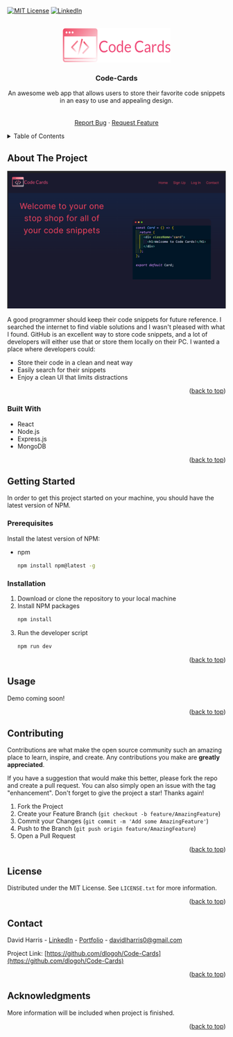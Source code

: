 <a name="readme-top"></a>

<!-- PROJECT SHIELDS -->
<!--
*** I'm using markdown "reference style" links for readability.
*** Reference links are enclosed in brackets [ ] instead of parentheses ( ).
*** See the bottom of this document for the declaration of the reference variables
-->

<!-- [![Stargazers][stars-shield]][stars-url]
[![Issues][issues-shield]][issues-url] -->

[![MIT License][license-shield]][license-url]
[![LinkedIn][linkedin-shield]][linkedin-url]

<!-- PROJECT LOGO -->
<br />
<div align="center">
  <a href="https://github.com/dlogoh/Code-Cards">
    <img src="./src/img/logo.png" alt="Logo" width="250" height="80">
  </a>

  <h3 align="center">Code-Cards</h3>

  <p align="center">
    An awesome web app that allows users to store their favorite code snippets in an easy to use and appealing design.
    <br />
    <br />
    <br />
    <!-- <a href="https://github.com/dlogoh/Code-Cards">View Demo</a>
    · -->
    <a href="https://github.com/dlogoh/Code-Cards/issues">Report Bug</a>
    ·
    <a href="https://github.com/dlogoh/Code-Cards/issues">Request Feature</a>
  </p>
</div>

<!-- TABLE OF CONTENTS -->
<details>
  <summary>Table of Contents</summary>
  <ol>
    <li>
      <a href="#about-the-project">About The Project</a>
      <ul>
        <li><a href="#built-with">Built With</a></li>
      </ul>
    </li>
    <li>
      <a href="#getting-started">Getting Started</a>
      <ul>
        <li><a href="#prerequisites">Prerequisites</a></li>
        <li><a href="#installation">Installation</a></li>
      </ul>
    </li>
    <li><a href="#usage">Usage</a></li>
    <li><a href="#contributing">Contributing</a></li>
    <li><a href="#license">License</a></li>
    <li><a href="#contact">Contact</a></li>
    <li><a href="#acknowledgments">Acknowledgments</a></li>
  </ol>
</details>

<!-- ABOUT THE PROJECT -->

## About The Project

[![Product Name Screen Shot][product-screenshot]](https://example.com)

A good programmer should keep their code snippets for future reference. I searched the internet to find viable solutions and I wasn't pleased with what I found. GitHub is an excellent way to store code snippets, and a lot of developers will either use that or store them locally on their PC.
I wanted a place where developers could:

- Store their code in a clean and neat way
- Easily search for their snippets
- Enjoy a clean UI that limits distractions

<p align="right">(<a href="#readme-top">back to top</a>)</p>

### Built With

- React
- Node.js
- Express.js
- MongoDB

<p align="right">(<a href="#readme-top">back to top</a>)</p>

<!-- GETTING STARTED -->

## Getting Started

In order to get this project started on your machine, you should have the latest version of NPM.

### Prerequisites

Install the latest version of NPM:

- npm
  ```sh
  npm install npm@latest -g
  ```

### Installation

1. Download or clone the repository to your local machine
2. Install NPM packages
   ```sh
   npm install
   ```
3. Run the developer script
   ```sh
   npm run dev
   ```

<p align="right">(<a href="#readme-top">back to top</a>)</p>

<!-- USAGE EXAMPLES -->

## Usage

Demo coming soon!

<p align="right">(<a href="#readme-top">back to top</a>)</p>

<!-- CONTRIBUTING -->

## Contributing

Contributions are what make the open source community such an amazing place to learn, inspire, and create. Any contributions you make are **greatly appreciated**.

If you have a suggestion that would make this better, please fork the repo and create a pull request. You can also simply open an issue with the tag "enhancement".
Don't forget to give the project a star! Thanks again!

1. Fork the Project
2. Create your Feature Branch (`git checkout -b feature/AmazingFeature`)
3. Commit your Changes (`git commit -m 'Add some AmazingFeature'`)
4. Push to the Branch (`git push origin feature/AmazingFeature`)
5. Open a Pull Request

<p align="right">(<a href="#readme-top">back to top</a>)</p>

<!-- LICENSE -->

## License

Distributed under the MIT License. See `LICENSE.txt` for more information.

<p align="right">(<a href="#readme-top">back to top</a>)</p>

<!-- CONTACT -->

## Contact

David Harris - [LinkedIn](https://www.linkedin.com/in/dlogoh) - [Portfolio](https://www.dlhdevelopment.com) - davidlharris0@gmail.com

Project Link: [https://github.com/dlogoh/Code-Cards](https://github.com/dlogoh/Code-Cards)

<p align="right">(<a href="#readme-top">back to top</a>)</p>

<!-- ACKNOWLEDGMENTS -->

## Acknowledgments

More information will be included when project is finished.

<p align="right">(<a href="#readme-top">back to top</a>)</p>

<!-- MARKDOWN LINKS & IMAGES -->
<!-- https://www.markdownguide.org/basic-syntax/#reference-style-links -->

[stars-shield]: https://img.shields.io/github/stars/othneildrew/Best-README-Template.svg?style=for-the-badge
[stars-url]: https://github.com/dlogoh/Code-Cards/stargazers
[issues-shield]: https://img.shields.io/github/issues/othneildrew/Best-README-Template.svg?style=for-the-badge
[issues-url]: https://github.com/dlogoh/Code-Cards/issues
[license-shield]: https://img.shields.io/github/license/othneildrew/Best-README-Template.svg?style=for-the-badge
[license-url]: https://github.com/dlogoh/Code-Cards/blob/master/LICENSE.txt
[linkedin-shield]: https://img.shields.io/badge/-LinkedIn-black.svg?style=for-the-badge&logo=linkedin&colorB=555
[linkedin-url]: https://linkedin.com/in/othneildrew
[product-screenshot]: ./src/img/pic1.png
[react.js]: https://img.shields.io/badge/React-20232A?style=for-the-badge&logo=react&logoColor=61DAFB
[react-url]: https://reactjs.org/
